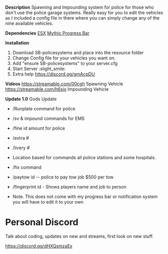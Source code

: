 **Description**
Spawning and Impounding system for police for those who don't use the police garage systems. Really easy for you to edit the vehicles as I included a config file in there where you can simply change any of the nine available vehicles.

**Dependencies**
[ESX](https://forum.cfx.re/t/release-esx-base/39881)
[Mythic Progress Bar](https://forum.cfx.re/t/dev-resource-mythic-progress-bar/527607)


**Installation**
1. Download SB-policesystems and place into the resource folder
2. Change Config file for your vehicles you want on.
3. Add "ensure SB-policesystems" to your server.cfg
4. Start Server :slight_smile: 
5. Extra help https://discord.gg/gmAcpDU

**Videos**
https://streamable.com/00cgh Spawning Vehicle
https://streamable.com/h6sjx Impounding Vehicle

**Update 1.0**  Gods Update

- /Runplate command for police
- /sv & impound commands for EMS 
- /fine id amount for police
- /extra #  
- /livery # 
- Location based for commands all police stations and some hospitals. 
- /fix command 
- /paytow id -- police to pay tow job $500 per tow
- /fingerprint id - Shows players name and job to person


- Note. This does not come with my progress bar or notification system you will have to edit it to your own


# Personal Discord

Talk about coding, updates on new and streams, first look on new stuff.

https://discord.gg/dHXQsmzaEx
